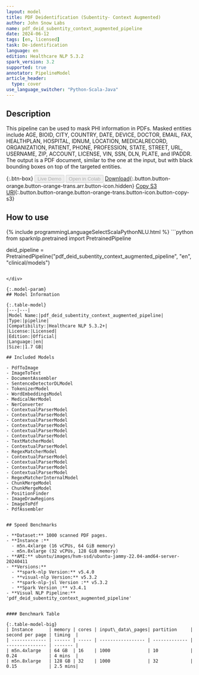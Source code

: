 ```yaml
---
layout: model
title: PDF Deidentification (Subentity- Context Augmented)
author: John Snow Labs
name: pdf_deid_subentity_context_augmented_pipeline
date: 2024-06-12
tags: [en, licensed]
task: De-identification
language: en
edition: Healthcare NLP 5.3.2
spark_version: 3.2
supported: true
annotator: PipelineModel
article_header:
  type: cover
use_language_switcher: "Python-Scala-Java"
---
```


## Description


This pipeline can be used to mask PHI information in PDFs. Masked entities include AGE, BIOID, CITY, COUNTRY, DATE, DEVICE, DOCTOR, EMAIL, FAX, HEALTHPLAN, HOSPITAL, IDNUM, LOCATION, MEDICALRECORD, ORGANIZATION, PATIENT, PHONE, PROFESSION, STATE, STREET, URL, USERNAME, ZIP, ACCOUNT, LICENSE, VIN, SSN, DLN, PLATE, and IPADDR.
The output is a PDF document, similar to the one at the input, but with black bounding boxes on top of the targeted entities.

{:.btn-box}
<button class="button button-orange" disabled>Live Demo</button>
<button class="button button-orange" disabled>Open in Colab</button>
[Download](https://s3.amazonaws.com/auxdata.johnsnowlabs.com/clinical/models/pdf_deid_subentity_context_augmented_pipeline_en_5.3.2_3.2_1718175278007.zip){:.button.button-orange.button-orange-trans.arr.button-icon.hidden}
[Copy S3 URI](s3://auxdata.johnsnowlabs.com/clinical/models/pdf_deid_subentity_context_augmented_pipeline_en_5.3.2_3.2_1718175278007.zip){:.button.button-orange.button-orange-trans.button-icon.button-copy-s3}

## How to use


<div class="tabs-box" markdown="1">
{% include programmingLanguageSelectScalaPythonNLU.html %}
```python
from sparknlp.pretrained import PretrainedPipeline

deid_pipeline = PretrainedPipeline("pdf_deid_subentity_context_augmented_pipeline", "en", "clinical/models")
```

</div>

{:.model-param}
## Model Information

{:.table-model}
|---|---|
|Model Name:|pdf_deid_subentity_context_augmented_pipeline|
|Type:|pipeline|
|Compatibility:|Healthcare NLP 5.3.2+|
|License:|Licensed|
|Edition:|Official|
|Language:|en|
|Size:|1.7 GB|

## Included Models

- PdfToImage
- ImageToText
- DocumentAssembler
- SentenceDetectorDLModel
- TokenizerModel
- WordEmbeddingsModel
- MedicalNerModel
- NerConverter
- ContextualParserModel
- ContextualParserModel
- ContextualParserModel
- ContextualParserModel
- ContextualParserModel
- ContextualParserModel
- TextMatcherModel
- ContextualParserModel
- RegexMatcherModel
- ContextualParserModel
- ContextualParserModel
- ContextualParserModel
- ContextualParserModel
- RegexMatcherInternalModel
- ChunkMergeModel
- ChunkMergeModel
- PositionFinder
- ImageDrawRegions
- ImageToPdf
- PdfAssembler


## Speed Benchmarks

- **Dataset:** 1000 scanned PDF pages.
- **Instance :** 
  - m5n.4xlarge (16 vCPUs, 64 GiB memory) 
  - m5n.8xlarge (32 vCPUs, 128 GiB memory)
- **AMI:** ubuntu/images/hvm-ssd/ubuntu-jammy-22.04-amd64-server-20240411
- **Versions:**
  - **spark-nlp Version:** v5.4.0
  - **visual-nlp Version:** v5.3.2
  - **spark-nlp-jsl Version :** v5.3.2
  - **Spark Version :** v3.4.1
- **Visual NLP Pipeline:** 'pdf_deid_subentity_context_augmented_pipeline'


#### Benchmark Table

{:.table-model-big}
| Instance      | memory | cores | input\_data\_pages| partition     | second per page | timing  |
| ------------- | ------ | ----- | ----------------- | ------------- | --------------- | ------- |
| m5n.4xlarge   | 64 GB  | 16    | 1000              | 10            | 0.24            | 4 mins  |
| m5n.8xlarge   | 128 GB | 32    | 1000              | 32            | 0.15            | 2.5 mins|

